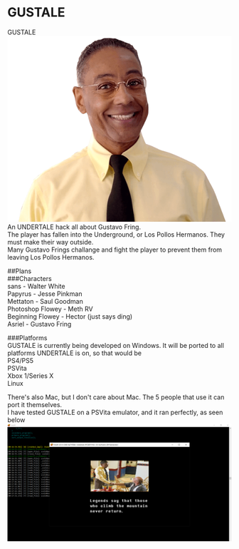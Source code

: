 # GUSTALE
GUSTALE  
![Gus](https://github.com/RKReid/GUSTALE/blob/main/gus.png?raw=true)  
An UNDERTALE hack all about Gustavo Fring.        
The player has fallen into the Underground, or Los Pollos Hermanos. They must make their way outside.  
Many Gustavo Frings challange and fight the player to prevent them from leaving Los Pollos Hermanos.
  
    
     
     
     
##Plans  
###Characters  
sans - Walter White  
Papyrus - Jesse Pinkman  
Mettaton - Saul Goodman  
Photoshop Flowey - Meth RV  
Beginning Flowey - Hector (just says ding)  
Asriel - Gustavo Fring  
  
###Platforms  
GUSTALE is currently being developed on Windows. It will be ported to all platforms UNDERTALE is on, so that would be  
PS4/PS5  
PSVita  
Xbox 1/Series X  
Linux  
  
  
There's also Mac, but I don't care about Mac. The 5 people that use it can port it themselves.  
I have tested GUSTALE on a PSVita emulator, and it ran perfectly, as seen below  
![Gus](https://github.com/RKReid/GUSTALE/blob/main/gustale%20on%20ps%20vita%202022-2-24.png?raw=true)   
